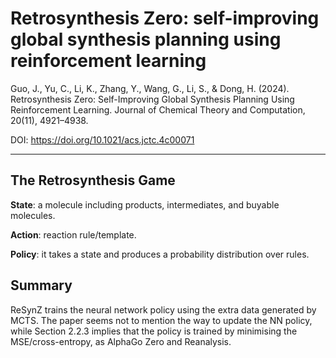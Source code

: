 # Retrosynthesis Zero: self-improving global synthesis planning using reinforcement learning

Guo, J., Yu, C., Li, K., Zhang, Y., Wang, G., Li, S., & Dong, H. (2024). Retrosynthesis Zero: Self-Improving Global Synthesis Planning Using Reinforcement Learning. Journal of Chemical Theory and Computation, 20(11), 4921–4938.

DOI: https://doi.org/10.1021/acs.jctc.4c00071

---

## The Retrosynthesis Game

**State**: a molecule including products, intermediates, and buyable molecules.

**Action**: reaction rule/template.

**Policy**: it takes a state and produces a probability distribution over rules.

## Summary

ReSynZ trains the neural network policy using the extra data generated by MCTS.
The paper seems not to mention the way to update the NN policy, 
while Section 2.2.3 implies that the policy is trained by minimising the MSE/cross-entropy, 
as AlphaGo Zero and Reanalysis.
